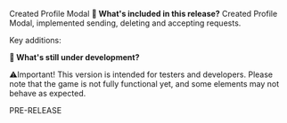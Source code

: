 Created Profile Modal
**🔧 What's included in this release?**
Created Profile Modal, implemented sending, deleting and accepting requests.

Key additions: 

**🚧 What's still under development?**

⚠️Important! This version is intended for testers and developers. Please note that the game is not fully functional yet, and some elements may not behave as expected.

PRE-RELEASE
